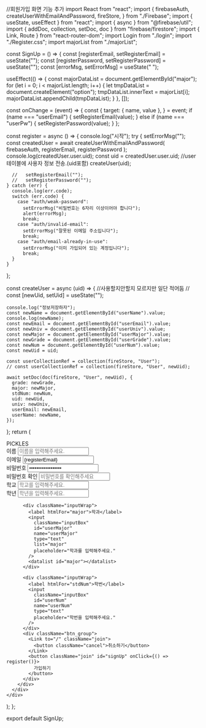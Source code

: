 //회원가입 화면 기능 추가
import React from "react";
import {
  firebaseAuth,
  createUserWithEmailAndPassword,
  fireStore,
} from "./Firebase";
import { useState, useEffect } from "react";
import { async } from "@firebase/util";
import { addDoc, collection, setDoc, doc } from "firebase/firestore";
import { Link, Route } from "react-router-dom";
import Login from "./login";
import "./Register.css";
import majorList from "./majorList";

const SignUp = () => {
  const [registerEmail, setRegisterEmail] = useState("");
  const [registerPassword, setRegisterPassword] = useState("");
  const [errorMsg, setErrorMsg] = useState("  ");

  useEffect(() => {
    const majorDataList = document.getElementById("major");
    for (let i = 0; i < majorList.length; i++) {
      let tmpDataList = document.createElement("option");
      tmpDataList.innerText = majorList[i];
      majorDataList.appendChild(tmpDataList);
    }
  }, []);

  const onChange = (event) => {
    const {
      target: { name, value },
    } = event;
    if (name === "userEmail") {
      setRegisterEmail(value);
    } else if (name === "userPw") {
      setRegisterPassword(value);
    }
  };

  const register = async () => {
    console.log("시작");
    try {
      setErrorMsg("");
      const createdUser = await createUserWithEmailAndPassword(
        firebaseAuth,
        registerEmail,
        registerPassword
      );
      console.log(createdUser.user.uid);
      const uid = createdUser.user.uid;
      //user테이블에 사용자 정보 전송.(uid포함)
      createUser(uid);

      //   setRegisterEmail("");
      //   setRegisterPassword("");
    } catch (err) {
      console.log(err.code);
      switch (err.code) {
        case "auth/weak-password":
          setErrorMsg("비밀번호는 6자리 이상이어야 합니다");
          alert(errorMsg);
          break;
        case "auth/invalid-email":
          setErrorMsg("잘못된 이메일 주소입니다");
          break;
        case "auth/email-already-in-use":
          setErrorMsg("이미 가입되어 있는 계정입니다");
          break;
      }
    }
  };

  const createUser = async (uid) => {
    //사용할지안할지 모르지만 일단 적어둠
    // const [newUid, setUid] = useState("");

    console.log("정보저장하자");
    const newName = document.getElementById("userName").value;
    console.log(newName);
    const newEmail = document.getElementById("userEmail").value;
    const newUniv = document.getElementById("userUniv").value;
    const newMajor = document.getElementById("userMajor").value;
    const newGrade = document.getElementById("userGrade").value;
    const newNum = document.getElementById("userNum").value;
    const newUid = uid;

    const userCollectionRef = collection(fireStore, "User");
    // const userCollectionRef = collection(fireStore, "User", newUid);

    await setDoc(doc(fireStore, "User", newUid), {
      grade: newGrade,
      major: newMajor,
      stdNum: newNum,
      uid: newUid,
      univ: newUniv,
      userEmail: newEmail,
      userName: newName,
    });
  };
  return (
    <div className="page">
      <div className="maincontent">
        <div className="title">PICKLES</div>
        <div className="inputcontent">
          <div className="inputWrap">
            <label htmlFor="userName">이름 </label>
            <input
              type="text"
              id="userName"
              name="userName"
              className="inputBox"
              placeholder="이름을 입력해주세요."
            />
          </div>
          <div className="inputWrap">
            <label htmlFor="userId">이메일</label>
            <input
              className="inputBox"
              type="email"
              placeholder="아이디를 입력해주세요.(이메일 형식)"
              id="userEmail"
              name="userEmail"
              value={registerEmail}
              onChange={onChange}
            />
          </div>
          <div className="inputWrap">
            <label htmlFor="userPw">비밀번호</label>
            <input
              className="inputBox"
              type="password"
              placeholder="비밀번호를 입력해주세요."
              id="userPw"
              name="userPw"
              value={registerPassword}
              onChange={onChange}
            />
          </div>
          <div className="inputWrap">
            <label htmlFor="pwCheck">비밀번호 확인</label>
            <input
              className="inputBox"
              placeholder="비밀번호를 확인해주세요"
              type="password"
              id="userPwCk"
              name="userPwCk"
            />
          </div>
          <div className="inputWrap">
            <label htmlFor="univ">학교</label>
            <input
              className="inputBox"
              type="text"
              placeholder="학교를 입력해주세요."
              id="userUniv"
              name="userUniv"
            />
          </div>
          <div className="inputWrap">
            <label htmlFor="grade">학년</label>
            <input
              className="inputBox"
              type="text"
              list="grade"
              placeholder="학년을 입력해주세요."
              id="userGrade"
              name="userGrade"
            />
            <datalist id="grade">
              <option>1학년</option>
              <option>2학년</option>
              <option>3학년</option>
              <option>4학년</option>
            </datalist>
          </div>

          <div className="inputWrap">
            <label htmlFor="major">학과</label>
            <input
              className="inputBox"
              id="userMajor"
              name="userMajor"
              type="text"
              list="major"
              placeholder="학과를 입력해주세요."
            />
            <datalist id="major"></datalist>
          </div>

          <div className="inputWrap">
            <label htmlFor="stdNum">학번</label>
            <input
              className="inputBox"
              id="userNum"
              name="userNum"
              type="text"
              placeholder="학번을 입력해주세요."
            />
          </div>
          <div className="btn_group">
            <Link to="/" className="join">
              <button className="cancel">취소하기</button>
            </Link>
            <button className="join" id="signUp" onClick={() => register()}>
              가입하기
            </button>
          </div>
        </div>
      </div>
    </div>
  );
};

export default SignUp;